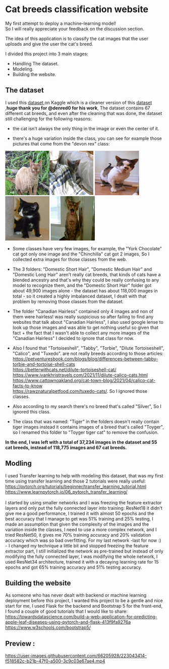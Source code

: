 # Cat breeds classification website

My first attempt to deploy a machine-learning model!<br> So I will really appreciate your feedback on the discussion section.

The idea of this application is to classify the cat images that the user uploads and give the user the cat's breed.

I divided this project into 3 main stages:

- Handling The dataset.<br>
- Modeling.<br>
- Building the website.<br>

## The dataset

I used this <a href="https://www.kaggle.com/datasets/denispotapov/cat-breeds-dataset-cleared">dataset </a> on Kaggle which is a cleaner version of this <a href="https://www.kaggle.com/datasets/ma7555/cat-breeds-dataset" >dataset</a> ,**huge thank you for @denred0 for his work**, The dataset contains 67 different cat breeds, and even after the cleaning that was done, the dataset still challenging for the following reasons: 

- the cat isn't always the only thing in the image or even the center of it.<br> 

- there's a huge variation inside the class, you can see for example those pictures that come from the "devon rex" class:

<img src="https://github.com/Aml-Hassan-Abd-El-hamid/cat-breeds-classification-website/blob/main/readme_images/184devon%20rex328.jpg" width="140" height="140" ><img src="https://github.com/Aml-Hassan-Abd-El-hamid/cat-breeds-classification-website/blob/main/readme_images/21devon%20rex6.jpg" width="140" height="140" >
<img src="https://github.com/Aml-Hassan-Abd-El-hamid/cat-breeds-classification-website/blob/main/readme_images/2devon%20rex2.jpg" width="140" height="140" >
<img src="https://github.com/Aml-Hassan-Abd-El-hamid/cat-breeds-classification-website/blob/main/readme_images/devon%20rex15.jpg" width="140" height="140" >
<img src="https://github.com/Aml-Hassan-Abd-El-hamid/cat-breeds-classification-website/blob/main/readme_images/devon%20rex29.jpg" width="140" height="140" >

- Some classes have very few images, for example, the "York Chocolate" cat got only one image and the "Chinchilla" cat got 2 images, So I collected extra images for those classes from the web.

- The 3 folders: "Domestic Short Hair", "Domestic Medium Hair" and "Domestic Long Hair" aren't really cat breeds, that kinds of cats have a blended ancestry and that's why they could be really confusing to any model to recognize them, and the "Domestic Short Hair" folder got about 49,900 images alone - the dataset has about 118,000 images in total - so it created a highly imbalanced dataset, I dealt with that problem by removing those classes from the dataset.

- The folder "Canadian Hairless" contained only 4 images and non of them were hairless! was really suspicious so after failing to find any websites that talk about "Canadian Hairless", I also used google lense to look up those images and was
able to get nothing useful so given that fact + the fact that I wasn't able to collect any more images of the "Canadian Hairless" I decided to ignore that class for now.

- Also I found that "Tortoiseshell", "Tabby",  "Torbie", "Dilute Tortoiseshell", "Calico", and "Tuxedo".  are not really breeds according to those articles:<br> https://petventuresbook.com/blogs/blog/differences-between-tabby-torbie-and-tortoise-shell-cats <br> https://betterwithcats.net/dilute-tortoiseshell-cat/ <br> https://www.ivankhristravels.com/2021/11/dilute-calico-cats.html <br> https://www.cattownoakland.org/cat-town-blog/2021/04/calico-cat-facts-to-know <br> https://rawznaturalpetfood.com/tuxedo-cats/. So I ignored those classes.

- Also according to my search there's no breed that's called "Silver", So I ignored this class.

- The class that was named: "Tiger" in the folders doesn't really contain tiger images instead it contains images of a breed that's called "Toyger", so I renamed this folder to "Toyger tiger cat" to remove the confusion.

**In the end, I was left with a total of 37,234 images in the dataset and 55 cat breeds, instead of 118,775 images and 67 cat breeds.**

## Modling

I used Transfer learning to help with modeling this dataset, that was my first time using transfer learning and those 2 tutorials were really useful:<br>
https://pytorch.org/tutorials/beginner/transfer_learning_tutorial.html <br>
https://www.learnpytorch.io/06_pytorch_transfer_learning/ <br>
<br>I started by using smaller networks and I was freezing the feature extractor layers and only put the fully connected layer into training: ResNet18 it didn't give me a good performance, I trained it with almost 50 epochs and the best accuracy that I manage to get was 51% training and 25% testing, I made an assumption that given the complexity of the images and the variation inside the classes, I need to use a more complex network, and I tried ResNet50, it gives me 70% training accuracy and 20% validation accuracy which was so bad overfitting. For my last network -last for now :) - I changed my technique a little bit and stopped freezing the feature extractor part, I still initialized the network as pre-trained but instead of only modifying the fully connected layer, I was modifying the whole network, I used ResNet34 architecture, trained it with a decaying learning rate for 15 epochs and got 65% training accuracy and 51% testing accuracy.<br>

## Building the website

As someone who has never dealt with backend or machine learning deployment before this project, I wanted this project to be a gentle and nice start for me, I used Flask for the backend and Bootstrap 5 for the front-end, I found a couple of good tutorials that I would like to share: <br>
https://towardsdatascience.com/build-a-web-application-for-predicting-apple-leaf-diseases-using-pytorch-and-flask-413f9fa9276a <br>
https://www.w3schools.com/bootstrap5/


## Preview : 






https://user-images.githubusercontent.com/66205928/223043414-f518582c-b21b-47f0-a500-3c9c03e67ae4.mp4



